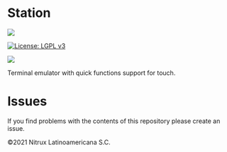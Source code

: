 # Station
![](https://mauikit.org/wp-content/uploads/2018/12/maui_project_logo.png)

[![License: LGPL v3](https://img.shields.io/badge/License-LGPL%20v3-blue.svg)](https://www.gnu.org/licenses/lgpl-3.0)

![](https://nxos.org/wp-content/uploads/2025/03/Screenshot_20250228_234632.png)

Terminal emulator with quick functions support for touch.

# Issues
If you find problems with the contents of this repository please create an issue.

©2021 Nitrux Latinoamericana S.C.
